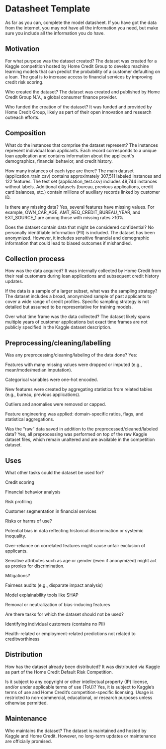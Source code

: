 # Datasheet Template

As far as you can, complete the model datasheet. If you have got the data from the internet, you may not have all the information you need, but make sure you include all the information you do have. 

## Motivation

For what purpose was the dataset created?
The dataset was created for a Kaggle competition hosted by Home Credit Group to develop machine learning models that can predict the probability of a customer defaulting on a loan. The goal is to increase access to financial services by improving credit risk scoring.

Who created the dataset?
The dataset was created and published by Home Credit Group N.V., a global consumer finance provider.

Who funded the creation of the dataset?
It was funded and provided by Home Credit Group, likely as part of their open innovation and research outreach efforts.

 
## Composition

What do the instances that comprise the dataset represent?
The instances represent individual loan applicants. Each record corresponds to a unique loan application and contains information about the applicant's demographics, financial behavior, and credit history.

How many instances of each type are there?
The main dataset (application_train.csv) contains approximately 307,511 labeled instances and 122 features. The test set (application_test.csv) includes 48,744 instances without labels. Additional datasets (bureau, previous applications, credit card balances, etc.) contain millions of auxiliary records linked by customer ID.

Is there any missing data?
Yes, several features have missing values. For example, OWN_CAR_AGE, AMT_REQ_CREDIT_BUREAU_YEAR, and EXT_SOURCE_1 are among those with missing rates >10%.

Does the dataset contain data that might be considered confidential?
No personally identifiable information (PII) is included. The dataset has been anonymized. However, it includes sensitive financial and demographic information that could lead to biased outcomes if mishandled.

## Collection process

How was the data acquired?
It was internally collected by Home Credit from their real customers during loan applications and subsequent credit history updates.

If the data is a sample of a larger subset, what was the sampling strategy?
The dataset includes a broad, anonymized sample of past applicants to cover a wide range of credit profiles. Specific sampling strategy is not detailed but assumed to be representative for training models.

Over what time frame was the data collected?
The dataset likely spans multiple years of customer applications but exact time frames are not publicly specified in the Kaggle dataset description.

## Preprocessing/cleaning/labelling

Was any preprocessing/cleaning/labeling of the data done?
Yes:

Features with many missing values were dropped or imputed (e.g., mean/mode/median imputation).

Categorical variables were one-hot encoded.

New features were created by aggregating statistics from related tables (e.g., bureau, previous applications).

Outliers and anomalies were removed or capped.

Feature engineering was applied: domain-specific ratios, flags, and statistical aggregations.

Was the “raw” data saved in addition to the preprocessed/cleaned/labeled data?
Yes, all preprocessing was performed on top of the raw Kaggle dataset files, which remain unaltered and are available in the competition dataset.
 
## Uses

What other tasks could the dataset be used for?

Credit scoring

Financial behavior analysis

Risk profiling

Customer segmentation in financial services

Risks or harms of use?

Potential bias in data reflecting historical discrimination or systemic inequality.

Over-reliance on correlated features might cause unfair exclusion of applicants.

Sensitive attributes such as age or gender (even if anonymized) might act as proxies for discrimination.

Mitigations?

Fairness audits (e.g., disparate impact analysis)

Model explainability tools like SHAP

Removal or neutralization of bias-inducing features

Are there tasks for which the dataset should not be used?

Identifying individual customers (contains no PII)

Health-related or employment-related predictions not related to creditworthiness
## Distribution

How has the dataset already been distributed?
It was distributed via Kaggle as part of the Home Credit Default Risk Competition.

Is it subject to any copyright or other intellectual property (IP) license, and/or under applicable terms of use (ToU)?
Yes, it is subject to Kaggle’s terms of use and Home Credit’s competition-specific licensing. Usage is restricted to non-commercial, educational, or research purposes unless otherwise permitted.

## Maintenance

Who maintains the dataset?
The dataset is maintained and hosted by Kaggle and Home Credit. However, no long-term updates or maintenance are officially promised.

